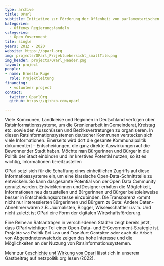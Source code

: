 ```yaml
---
type: archive
title: OParl
subtitle: Initiative zur Förderung der Offenheit von parlamentarischen Informationssystemen 
kategorien:
  - Offenes Regierungshandeln
categories:
  - Open Government
tile: single
years: 2012 - 2020
website: https://oparl.org
img: projects/OParl_Projektuebersicht_smallTile.png
img_header: projects/OParl_Header.png
layout: project
people:
- name: Ernesto Ruge
  role: Projektleitung
financing:
  - volunteer project
contact:
  twitter: OparlOrg
  github: https://github.com/oparl

---
```


Viele Kommunen, Landkreise und Regionen in Deutschland verfügen über Ratsinformationssysteme, um die Gremienarbeit im Gemeinderat, Kreistag etc. sowie den Ausschüssen und Bezirksvertretungen zu organisieren. In diesen Ratsinformationssystemen deutscher Kommunen verstecken sich viele Informationen. Einerseits wird dort die gesamte Kommunalpolitik dokumentiert – Entscheidungen, die ganz direkte Auswirkungen auf die Bewohner der Stadt haben. Möchte man Bürgerinnen und Bürger in die Politik der Stadt einbinden und ihr kreatives Potential nutzen, so ist es wichtig, Informationen bereitzustellen.

OParl setzt sich für die Schaffung eines einheitlichen Zugriffs auf diese Informationssysteme ein, um eine klassische Open-Data-Schnittstelle zu entwickeln. So kann das gesamte Potential von der Open Data Community genutzt werden. Entwicklerinnen und Designer erhalten die Möglichkeit, Informationen neu darzustellen und Bürgerinnen und Bürger beispielsweise besser in Entscheidungsprozesse einzubinden. Die Transparenz kommt nicht nur interessierten Bürgerinnen und Bürgern zu Gute: Andere Daten-Abnehmer wären z.B. Journalisten, Blogger, Wissenschaftler u.v.m. Und nicht zuletzt ist OParl eine Form der digitalen Wirtschaftsförderung.

Eine Reihe an Ratsanträgen in verschiedenen Städten zeigt bereits jetzt, dass OParl wichtiger Teil einer Open-Data- und E-Government-Strategie ist. Projekte wie Politik Bei Uns und Frankfurt Gestalten oder auch die Arbeit von Abgeordnetenwatch.de zeigen das hohe Interesse und die Möglichkeiten an der Nutzung von Ratsinformationssystemen. 

Mehr zur [Geschichte und Wirkung von Oparl](https://netzpolitik.org/2022/open-data-wie-ein-datenstandard-die-digitale-verwaltung-oeffnen-kann/) lässt sich in unserem Gastbeitrag auf netzpolitik.org lesen (2022).

